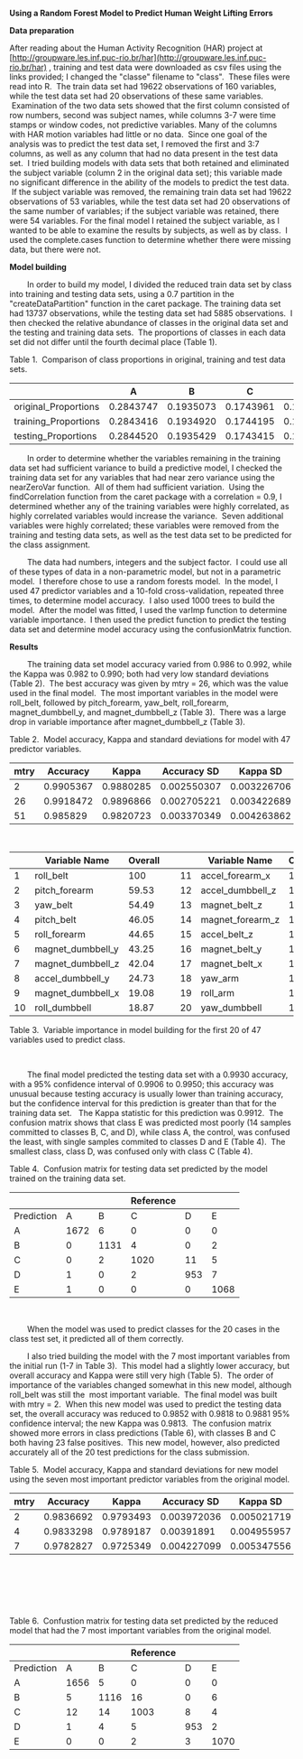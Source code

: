 **Using a Random Forest Model to Predict Human Weight Lifting Errors**

**Data preparation**

After reading about the Human Activity Recognition (HAR) project at [http://groupware.les.inf.puc-rio.br/har](http://groupware.les.inf.puc-rio.br/har) , training and test data were downloaded as csv files using the links provided; I changed the "classe" filename to "class". &nbsp;These files were read into R. &nbsp;The train data set had 19622 observations of 160 variables, while the test data set had 20 observations of these same variables. &nbsp;Examination of the two data sets showed that the first column consisted of row numbers, second was subject names, while columns 3-7 were time stamps or window codes, not predictive variables. Many of the columns with HAR motion variables had little or no data. &nbsp;Since one goal of the analysis was to predict the test data set, I removed the first and 3:7 columns, as well as any column that had no data present in the test data set. &nbsp;I tried building models with data sets that both retained and eliminated the subject variable (column 2 in the original data set); this variable made no significant difference in the ability of the models to predict the test data. &nbsp;If the subject variable was removed, the remaining train data set had 19622 observations of 53 variables, while the test data set had 20 observations of the same number of variables; if the subject variable was retained, there were 54 variables. For the final model I retained the subject variable, as I wanted to be able to examine the results by subjects, as well as by class. &nbsp;I used the complete.cases function to determine whether there were missing data, but there were not.

**Model building**

&nbsp; &nbsp; &nbsp; &nbsp; In order to build my model, I divided the reduced train data set by class into training and testing data sets, using a 0.7 partition in the "createDataPartition" function in the caret package. The training data set had 13737 observations, while the testing data set had 5885 observations. &nbsp;I then checked the relative abundance of classes in the original data set and the testing and training data sets. &nbsp;The proportions of classes in each data set did not differ until the fourth decimal place (Table 1).

Table 1. &nbsp;Comparison of class proportions in original, training and test data sets.

| &nbsp; | A | B | C | D | E |
| --- | --- | --- | --- | --- | --- |
| original\_Proportions | 0.2843747 | 0.1935073 | 0.1743961 | 0.1638977 | 0.1838243 |
| training\_Proportions | 0.2843416 | 0.1934920 | 0.1744195 | 0.1639368 | 0.1838101 |
| testing\_Proportions | 0.2844520 | 0.1935429 | 0.1743415 | 0.1638063 | 0.1838573 |

&nbsp; &nbsp; &nbsp; &nbsp; In order to determine whether the variables remaining in the training data set had sufficient variance to build a predictive model, I checked the training data set for any variables that had near zero variance using the nearZeroVar function. &nbsp;All of them had sufficient variation. &nbsp;Using the findCorrelation function from the caret package with a correlation = 0.9, I determined whether any of the training variables were highly correlated, as highly correlated variables would increase the variance. &nbsp;Seven additional variables were highly correlated; these variables were removed from the training and testing data sets, as well as the test data set to be predicted for the class assignment.

&nbsp; &nbsp; &nbsp; &nbsp; The data had numbers, integers and the subject factor. &nbsp;I could use all of these types of data in a non-parametric model, but not in a parametric model. &nbsp;I therefore chose to use a random forests model. &nbsp;In the model, I used 47 predictor variables and a 10-fold cross-validation, repeated three times, to determine model accuracy. &nbsp;I also used 1000 trees to build the model. &nbsp;After the model was fitted, I used the varImp function to determine variable importance. &nbsp;I then used the predict function to predict the testing data set and determine model accuracy using the confusionMatrix function.

**Results**

&nbsp; &nbsp; &nbsp; &nbsp; The training data set model accuracy varied from 0.986 to 0.992, while the Kappa was 0.982 to 0.990; both had very low standard deviations (Table 2). &nbsp;The best accuracy was given by mtry = 26, which was the value used in the final model. &nbsp;The most important variables in the model were roll\_belt, followed by pitch\_forearm, yaw\_belt, roll\_forearm, magnet\_dumbbell\_y, and magnet\_dumbbell\_z (Table 3). &nbsp;There was a large drop in variable importance after magnet\_dumbbell\_z (Table 3).

Table 2. &nbsp;Model accuracy, Kappa and standard deviations for model with 47 predictor variables.

| mtry | Accuracy | Kappa | Accuracy SD | Kappa SD |
| --- | --- | --- | --- | --- |
| 2 | 0.9905367 | 0.9880285 | 0.002550307 | 0.003226706 |
| 26 | 0.9918472 | 0.9896866 | 0.002705221 | 0.003422689 |
| 51 | 0.985829 | 0.9820723 | 0.003370349 | 0.004263862 |

&nbsp;

| &nbsp; | Variable Name | Overall | &nbsp; | &nbsp; | Variable Name | Overall |
| --- | --- | --- | --- | --- | --- | --- |
| 1 | roll\_belt | 100 | &nbsp; | 11 | accel\_forearm\_x | 18.86 |
| 2 | pitch\_forearm | 59.53 | &nbsp; | 12 | accel\_dumbbell\_z | 17.69 |
| 3 | yaw\_belt | 54.49 | &nbsp; | 13 | magnet\_belt\_z | 17.23 |
| 4 | pitch\_belt | 46.05 | &nbsp; | 14 | magnet\_forearm\_z | 15.89 |
| 5 | roll\_forearm | 44.65 | &nbsp; | 15 | accel\_belt\_z | 15.86 |
| 6 | magnet\_dumbbell\_y | 43.25 | &nbsp; | 16 | magnet\_belt\_y | 14.81 |
| 7 | magnet\_dumbbell\_z | 42.04 | &nbsp; | 17 | magnet\_belt\_x | 12.45 |
| 8 | accel\_dumbbell\_y | 24.73 | &nbsp; | 18 | yaw\_arm | 11.74 |
| 9 | magnet\_dumbbell\_x | 19.08 | &nbsp; | 19 | roll\_arm | 10.74 |
| 10 | roll\_dumbbell | 18.87 | &nbsp; | 20 | yaw\_dumbbell | 10.38 |

Table 3. &nbsp;Variable importance in model building for the first 20 of 47 variables used to predict class.

&nbsp;

&nbsp; &nbsp; &nbsp; &nbsp; The final model predicted the testing data set with a 0.9930 accuracy, with a 95% confidence interval of 0.9906 to 0.9950; this accuracy was unusual because testing accuracy is usually lower than training accuracy, but the confidence interval for this prediction is greater than that for the training data set. &nbsp; The Kappa statistic for this prediction was 0.9912. &nbsp;The confusion matrix shows that class E was predicted most poorly (14 samples committed to classes B, C, and D), while class A, the control, was confused the least, with single samples commited to classes D and E (Table 4). &nbsp;The smallest class, class D, was confused only with class C (Table 4).

Table 4. &nbsp;Confusion matrix for testing data set predicted by the model trained on the training data set.

| &nbsp; | &nbsp; | &nbsp; | Reference | &nbsp; | &nbsp; |
| --- | --- | --- | --- | --- | --- |
| Prediction | A | B | C | D | E |
| A | 1672 | 6 | 0 | 0 | 0 |
| B | 0 | 1131 | 4 | 0 | 2 |
| C | 0 | 2 | 1020 | 11 | 5 |
| D | 1 | 0 | 2 | 953 | 7 |
| E | 1 | 0 | 0 | 0 | 1068 |

&nbsp;

&nbsp; &nbsp; &nbsp; &nbsp; When the model was used to predict classes for the 20 cases in the class test set, it predicted all of them correctly.

&nbsp; &nbsp; &nbsp; &nbsp; I also tried building the model with the 7 most important variables from the initial run (1-7 in Table 3). &nbsp;This model had a slightly lower accuracy, but overall accuracy and Kappa were still very high (Table 5). &nbsp;The order of importance of the variables changed somewhat in this new model, although roll\_belt was still the &nbsp;most important variable. &nbsp;The final model was built with mtry = 2. &nbsp;When this new model was used to predict the testing data set, the overall accuracy was reduced to 0.9852 with 0.9818 to 0.9881 95% confidence interval; the new Kappa was 0.9813. &nbsp;The confusion matrix showed more errors in class predictions (Table 6), with classes B and C both having 23 false positives. &nbsp;This new model, however, also predicted accurately all of the 20 test predictions for the class submission.

Table 5. &nbsp;Model accuracy, Kappa and standard deviations for new model using the seven most important predictor variables from the original model.

| mtry | Accuracy | Kappa | Accuracy SD | Kappa SD |
| --- | --- | --- | --- | --- |
| 2 | 0.9836692 | 0.9793493 | 0.003972036 | 0.005021719 |
| 4 | 0.9833298 | 0.9789187 | 0.00391891 | 0.004955957 |
| 7 | 0.9782827 | 0.9725349 | 0.004227099 | 0.005347556 |

&nbsp;

&nbsp;

&nbsp;

Table 6. &nbsp;Confustion matrix for testing data set predicted by the reduced model that had the 7 most important variables from the original model.

| &nbsp; | &nbsp; | &nbsp; | Reference | &nbsp; | &nbsp; |
| --- | --- | --- | --- | --- | --- |
| Prediction | A | B | C | D | E |
| A | 1656 | 5 | 0 | 0 | 0 |
| B | 5 | 1116 | 16 | 0 | 6 |
| C | 12 | 14 | 1003 | 8 | 4 |
| D | 1 | 4 | 5 | 953 | 2 |
| E | 0 | 0 | 2 | 3 | 1070 |

&nbsp;

&nbsp;